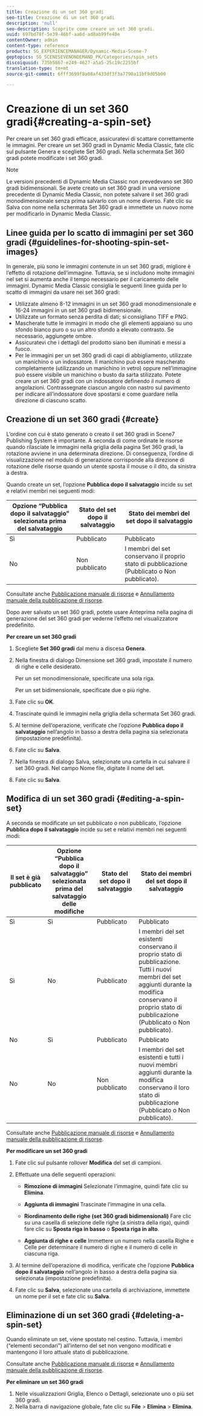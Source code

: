 ```yaml
---
title: Creazione di un set 360 gradi
seo-title: Creazione di un set 360 gradi
description: 'null'
seo-description: Scoprite come creare un set 360 gradi.
uuid: 697bd78f-5e39-46bf-aa6d-ad8ab99fe40e
contentOwner: admin
content-type: reference
products: SG_EXPERIENCEMANAGER/Dynamic-Media-Scene-7
geptopics: SG_SCENESEVENONDEMAND_PK/Categories/spin_sets
discoiquuid: 735b5867-e249-4627-a5a5-25c19c2255bf
translation-type: tm+mt
source-git-commit: 6fff3699f8a08af433df3f3a7790a11bf9d05b00

---
```



# Creazione di un set 360 gradi{#creating-a-spin-set}

Per creare un set 360 gradi efficace, assicuratevi di scattare correttamente le immagini. Per creare un set 360 gradi in Dynamic Media Classic, fate clic sul pulsante Genera e scegliete Set 360 gradi. Nella schermata Set 360 gradi potete modificate i set 360 gradi.

>[!NOTE]
>
>Le versioni precedenti di Dynamic Media Classic non prevedevano set 360 gradi bidimensionali. Se avete creato un set 360 gradi in una versione precedente di Dynamic Media Classic, non potete salvare il set 360 gradi monodimensionale senza prima salvarlo con un nome diverso. Fate clic su Salva con nome nella schermata Set 360 gradi e immettete un nuovo nome per modificarlo in Dynamic Media Classic.

## Linee guida per lo scatto di immagini per set 360 gradi {#guidelines-for-shooting-spin-set-images}

In generale, più sono le immagini contenute in un set 360 gradi, migliore è l’effetto di rotazione dell’immagine. Tuttavia, se si includono molte immagini nel set si aumenta anche il tempo necessario per il caricamento delle immagini. Dynamic Media Classic consiglia le seguenti linee guida per lo scatto di immagini da usare nei set 360 gradi:

* Utilizzate almeno 8-12 immagini in un set 360 gradi monodimensionale e 16-24 immagini in un set 360 gradi bidimensionale.
* Utilizzate un formato senza perdita di dati; si consigliano TIFF e PNG.
* Mascherate tutte le immagini in modo che gli elementi appaiano su uno sfondo bianco puro o su un altro sfondo a elevato contrasto. Se necessario, aggiungete ombre.
* Assicuratevi che i dettagli del prodotto siano ben illuminati e messi a fuoco.
* Per le immagini per un set 360 gradi di capi di abbigliamento, utilizzate un manichino o un indossatore. Il manichino può essere mascherato completamente (utilizzando un manichino in vetro) oppure nell’immagine può essere visibile un manichino o busto da sarta stilizzato. Potete creare un set 360 gradi con un indossatore definendo il numero di angolazioni. Contrassegnate ciascun angolo con nastro sul pavimento per indicare all’indossatore dove spostarsi e come guardare nella direzione di ciascuno scatto. 

## Creazione di un set 360 gradi {#create}

L’ordine con cui è stato generato o creato il set 360 gradi in Scene7 Publishing System è importante. A seconda di come ordinate le risorse quando rilasciate le immagini nella griglia della pagina Set 360 gradi, la rotazione avviene in una determinata direzione. Di conseguenza, l’ordine di visualizzazione nel modulo di generazione corrisponde alla direzione di rotazione delle risorse quando un utente sposta il mouse o il dito, da sinistra a destra.

Quando create un set, l’opzione **Pubblica dopo il salvataggio** incide su set e relativi membri nei seguenti modi:

| Opzione “Pubblica dopo il salvataggio” selezionata prima del salvataggio | Stato del set dopo il salvataggio | Stato dei membri del set dopo il salvataggio |
|--- |--- |--- |
| Sì | Pubblicato | Pubblicato |
| No | Non pubblicato | I membri del set conservano il proprio stato di pubblicazione (Pubblicato o Non pubblicato). |

Consultate anche [Pubblicazione manuale di risorse](publishing-files.md#manually-publishing-assets) e [Annullamento manuale della pubblicazione di risorse](publishing-files.md#manually-unpublishing-assets).

Dopo aver salvato un set 360 gradi, potete usare Anteprima nella pagina di generazione del set 360 gradi per vederne l’effetto nel visualizzatore predefinito.

**Per creare un set 360 gradi**

1. Scegliete **Set 360 gradi** dal menu a discesa **Genera**.
1. Nella finestra di dialogo Dimensione set 360 gradi, impostate il numero di righe e celle desiderato.

   Per un set monodimensionale, specificate una sola riga.

   Per un set bidimensionale, specificate due o più righe.

1. Fate clic su **OK**.
1. Trascinate quindi le immagini nella griglia della schermata Set 360 gradi.
1. Al termine dell’operazione, verificate che l’opzione **Pubblica dopo il salvataggio** nell’angolo in basso a destra della pagina sia selezionata (impostazione predefinita).
1. Fate clic su **Salva**.
1. Nella finestra di dialogo Salva, selezionate una cartella in cui salvare il set 360 gradi. Nel campo Nome file, digitate il nome del set.
1. Fate clic su **Salva**.

## Modifica di un set 360 gradi {#editing-a-spin-set}

A seconda se modificate un set pubblicato o non pubblicato, l’opzione **Pubblica dopo il salvataggio** incide su set e relativi membri nei seguenti modi:

| Il set è già pubblicato | Opzione “Pubblica dopo il salvataggio” selezionata prima del salvataggio delle modifiche | Stato del set dopo il salvataggio | Stato dei membri del set dopo il salvataggio |
|--- |--- |--- |--- |
| Sì | Sì | Pubblicato | Pubblicato |
| Sì | No | Pubblicato | I membri del set esistenti conservano il proprio stato di pubblicazione. Tutti i nuovi membri del set aggiunti durante la modifica conservano il proprio stato di pubblicazione (Pubblicato o Non pubblicato). |
| No | Sì | Pubblicato | Pubblicato |
| No | No | Non pubblicato | I membri del set esistenti e tutti i nuovi membri aggiunti durante la modifica conservano il loro stato di pubblicazione (Pubblicato o Non pubblicato). |

Consultate anche [Pubblicazione manuale di risorse](publishing-files.md#manually-publishing-assets) e [Annullamento manuale della pubblicazione di risorse](publishing-files.md#manually-unpublishing-assets).

**Per modificare un set 360 gradi**

1. Fate clic sul pulsante rollover **Modifica** del set di campioni. 
1. Effettuate una delle seguenti operazioni:

   * **Rimozione di immagini** Selezionate l’immagine, quindi fate clic su **Elimina**.

   * **Aggiunta di immagini** Trascinate l’immagine in una cella.

   * **Riordinamento delle righe (set 360 gradi bidimensionali)** Fare clic su una casella di selezione delle righe (a sinistra della riga), quindi fare clic su **Sposta riga in basso** o **Sposta riga in alto**.

   * **Aggiunta di righe e celle** Immettere un numero nella casella Righe e Celle per determinare il numero di righe e il numero di celle in ciascuna riga.

1. Al termine dell’operazione di modifica, verificate che l’opzione **Pubblica dopo il salvataggio** nell’angolo in basso a destra della pagina sia selezionata (impostazione predefinita).
1. Fate clic su **Salva**, selezionate una cartella di archiviazione, immettete un nome per il set e fate clic su **Salva**.

## Eliminazione di un set 360 gradi {#deleting-a-spin-set}

Quando eliminate un set, viene spostato nel cestino. Tuttavia, i membri (“elementi secondari”) all’interno del set non vengono modificati e mantengono il loro attuale stato di pubblicazione.

Consultate anche [Pubblicazione manuale di risorse](publishing-files.md#manually-publishing-assets) e [Annullamento manuale della pubblicazione di risorse](publishing-files.md#manually-unpublishing-assets).

**Per eliminare un set 360 gradi**

1. Nelle visualizzazioni Griglia, Elenco o Dettagli, selezionate uno o più set 360 gradi.
1. Nella barra di navigazione globale, fate clic su **File** &gt; **Elimina** &gt; **Elimina**.

